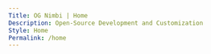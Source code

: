 ```yaml
---
Title: OG Nimbi | Home
Description: Open-Source Development and Customization
Style: Home
Permalink: /home
---
```

